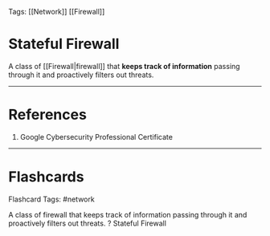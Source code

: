 Tags: [[Network]] [[Firewall]]
# Stateful Firewall

A class of [[Firewall|firewall]] that **keeps track of information** passing through it and proactively filters out threats.

---
# References

1. Google Cybersecurity Professional Certificate

---
# Flashcards

Flashcard Tags: #network 

A class of firewall that keeps track of information passing through it and proactively filters out threats.
?
Stateful Firewall
<!--SR:!2024-05-08,4,270-->